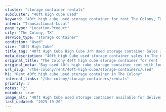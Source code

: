 ```yaml
---
cluster: "storage container rentals"
subcluster: "40ft high cube used"
keyword: "40ft high cube used storage container for rent The Colony, TX"
intent: "Transactional-Local"
page_type: "Location-Product"
city: "The Colony, TX"
service_type: "storage container"
condition: "Used"
size: "40ft High Cube"
title_tag: "40ft High Cube High Cube Jrh Used storage container Sales in The Colony | LC Container"
meta_description: "40ft High Cube used storage container sales in The Colony. High cube containers with extra height. Fast delivery, competitive pricing. Serving storage containers area. Quote ID: G4U. Call (214) 524-4168 for your free quote today."
original_title: "The Colony 40ft high cube storage container for rent | LC"
original_meta: "Buy used 40ft high cube storage container rent with local delivery in The Colony, TX. LC Container — local Since 2003. Request a fast quote today."
url_slug: "/the-colony/rent/40ft-high-cube/storage-containers/used"
h1: "Rent 40ft high cube used storage container in The Colony"
internal_links: "/the-colony/storage-containers/rentals"
priority: 3
notes: "2"
noindex: true
image_alt: "40ft High Cube used storage container available for delivery in The Colony"
last_updated: "2025-10-20"
---
```


<!-- TODO: Add unique city/inventory copy, images, and internal links here. -->
